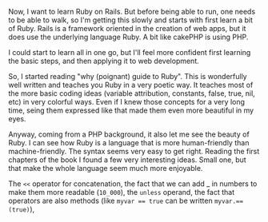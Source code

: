 Now, I want to learn Ruby on Rails. But before being able to run, one needs to
be able to walk, so I'm getting this slowly and starts with first learn a bit
of Ruby. Rails is a framework oriented in the creation of web apps, but it does
use the underlying language Ruby. A bit like cakePHP is using PHP.

I could start to learn all in one go, but I'll feel more confident first
learning the basic steps, and then applying it to web development.

So, I started reading "why (poignant) guide to Ruby". This is wonderfully well
written and teaches you Ruby in a very poetic way. It teaches most of the more
basic coding ideas (variable attribution, constants, false, true, nil, etc) in
very colorful ways. Even if I knew those concepts for a very long time, seing
them expressed like that made them even more beautiful in my eyes.

Anyway, coming from a PHP background, it also let me see the beauty of Ruby.
I can see how Ruby is a language that is more human-friendly than
machine-friendly. The syntax seems very easy to get right. Reading the first
chapters of the book I found a few very interesting ideas. Small one, but that
make the whole language seem much more enjoyable.

The `<<` operator for concatenation, the fact that we can add _ in numbers to
make them more readable (`10_000`), the `unless` operand, the fact that
operators are also methods (like `myvar == true` can be written
`myvar.==(true)`), 

